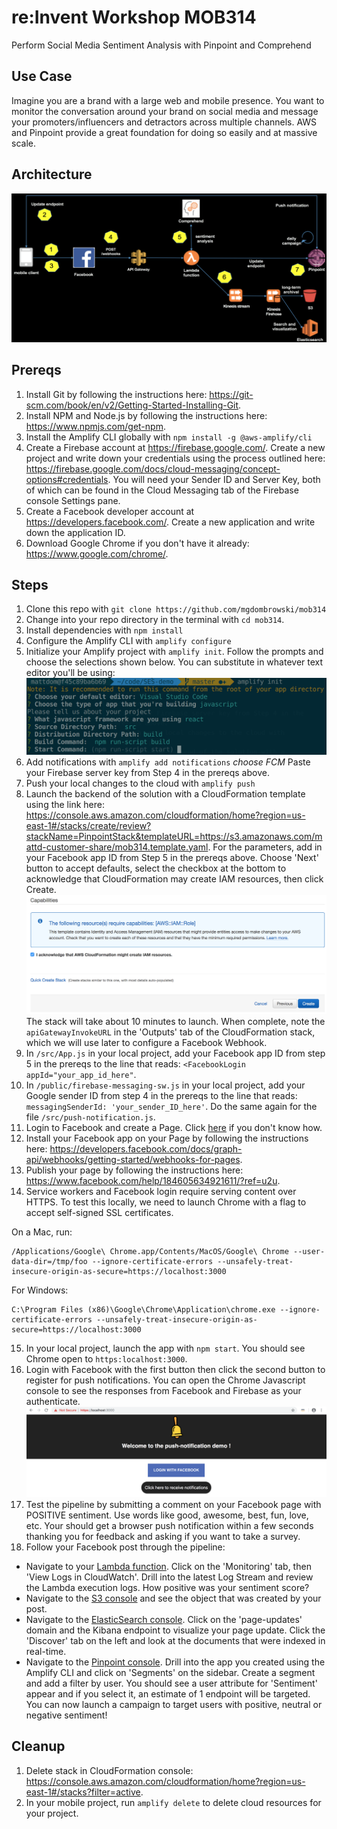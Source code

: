 # re:Invent Workshop MOB314
Perform Social Media Sentiment Analysis with Pinpoint and Comprehend

## Use Case
Imagine you are a brand with a large web and mobile presence. You want to monitor the conversation around your brand on social media and message your promoters/influencers and detractors across multiple channels. AWS and Pinpoint provide a great foundation for doing so easily and at massive scale.

## Architecture
![Screenshot](images/arch.png)

## Prereqs

1. Install Git by following the instructions here: https://git-scm.com/book/en/v2/Getting-Started-Installing-Git. 
2. Install NPM and Node.js by following the instructions here: https://www.npmjs.com/get-npm. 
3. Install the Amplify CLI globally with `npm install -g @aws-amplify/cli`
4. Create a Firebase account at https://firebase.google.com/. Create a new project and write down your credentials using the process outlined here: https://firebase.google.com/docs/cloud-messaging/concept-options#credentials. You will need your Sender ID and Server Key, both of which can be found in the Cloud Messaging tab of the Firebase console Settings pane.
5. Create a Facebook developer account at https://developers.facebook.com/. Create a new application and write down the application ID.
6. Download Google Chrome if you don't have it already: https://www.google.com/chrome/. 

## Steps

1. Clone this repo with `git clone https://github.com/mgdombrowski/mob314`
2. Change into your repo directory in the terminal with `cd mob314`.
3. Install dependencies with `npm install`
4. Configure the Amplify CLI with `amplify configure`
5. Initialize your Amplify project with `amplify init`. Follow the prompts and choose the selections shown below. You can substitute in whatever text editor you'll be using: 
![Screenshot](images/amplify-init.png)
6. Add notifications with `amplify add notifications`
*choose FCM*
Paste your Firebase server key from Step 4 in the prereqs above.
7. Push your local changes to the cloud with `amplify push`
8. Launch the backend of the solution with a CloudFormation template using the link here: https://console.aws.amazon.com/cloudformation/home?region=us-east-1#/stacks/create/review?stackName=PinpointStack&templateURL=https://s3.amazonaws.com/mattd-customer-share/mob314.template.yaml. For the parameters, add in your Facebook app ID from Step 5 in the prereqs above. Choose 'Next' button to accept defaults, select the checkbox at the bottom to acknowledge that CloudFormation may create IAM resources, then click Create. 
![Screenshot](images/cfn-capabilities.png)
The stack will take about 10 minutes to launch. When complete, note the `apiGatewayInvokeURL` in the 'Outputs' tab of the CloudFormation stack, which we will use later to configure a Facebook Webhook.
9. In `/src/App.js` in your local project, add your Facebook app ID from step 5 in the prereqs to the line that reads: ```<FacebookLogin appId="your_app_id_here"```.
10.  In `/public/firebase-messaging-sw.js` in your local project, add your Google sender ID from step 4 in the prereqs to the line that reads: ```messagingSenderId: 'your_sender_ID_here'```. Do the same again for the file `/src/push-notification.js`.
11.  Login to Facebook and create a Page. Click [here](https://www.facebook.com/help/104002523024878?helpref=about_content) if you don't know how.
12.  Install your Facebook app on your Page by following the instructions here: https://developers.facebook.com/docs/graph-api/webhooks/getting-started/webhooks-for-pages. 
13.  Publish your page by following the instructions here: https://www.facebook.com/help/184605634921611/?ref=u2u. 
14.  Service workers and Facebook login require serving content over HTTPS. To test this locally, we need to launch Chrome with a flag to accept self-signed SSL certificates. 

On a Mac, run: 
```
/Applications/Google\ Chrome.app/Contents/MacOS/Google\ Chrome --user-data-dir=/tmp/foo --ignore-certificate-errors --unsafely-treat-insecure-origin-as-secure=https://localhost:3000
```
For Windows:

```
C:\Program Files (x86)\Google\Chrome\Application\chrome.exe --ignore-certificate-errors --unsafely-treat-insecure-origin-as-secure=https://localhost:3000
```

15.  In your local project, launch the app with `npm start`. You should see Chrome open to `https:localhost:3000`. 
16.  Login with Facebook with the first button then click the second button to register for push notifications. You can open the Chrome Javascript console to see the responses from Facebook and Firebase as your authenticate. 
![Screenshot](images/app.png)
17.  Test the pipeline by submitting a comment on your Facebook page with POSITIVE sentiment. Use words like good, awesome, best, fun, love, etc. Your should get a browser push notification within a few seconds thanking you for feedback and asking if you want to take a survey.
18. Follow your Facebook post through the pipeline:
- Navigate to your [Lambda function](https://console.aws.amazon.com/lambda/home?region=us-east-1#/functions). Click on the 'Monitoring' tab, then 'View Logs in CloudWatch'. Drill into the latest Log Stream and review the Lambda execution logs. How positive was your sentiment score?
- Navigate to the [S3 console](https://s3.console.aws.amazon.com/s3/home?region=us-east-1) and see the object that was created by your post.
- Navigate to the [ElasticSearch console](https://console.aws.amazon.com/es/home?region=us-east-1#). Click on the 'page-updates' domain and the Kibana endpoint to visualize your page update. Click the 'Discover' tab on the left and look at the documents that were indexed in real-time.
- Navigate to the [Pinpoint console](https://console.aws.amazon.com/pinpoint/home/?region=us-east-1#/apps). Drill into the app you created using the Amplify CLI and click on 'Segments' on the sidebar. Create a segment and add a filter by user. You should see a user attribute for 'Sentiment' appear and if you select it, an estimate of 1 endpoint will be targeted. You can now launch a campaign to target users with positive, neutral or negative sentiment! 

## Cleanup

1. Delete stack in CloudFormation console: https://console.aws.amazon.com/cloudformation/home?region=us-east-1#/stacks?filter=active. 
2. In your mobile project, run `amplify delete` to delete cloud resources for your project.